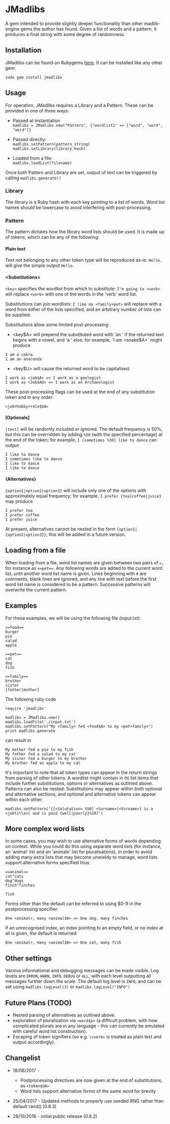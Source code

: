 # JMadlibs

A gem intended to provide slightly deeper functionality than other
madlib-engine gems the author has found. Given a list of words and a pattern,
it produces a final string with some degree of randomness.

## Installation

JMadlibs can be found on Rubygems [here](https://rubygems.org/gems/jmadlibs/).
It can be installed like any other gem:

```
sudo gem install jmadlibs
```


## Usage

For operation, JMadlibs requires a Library and a Pattern.  These can be
provided in one of three ways:

* Passed at instantiation  
  `madlibs = JMadlibs.new("Pattern", {"wordlist1" => ["word", "word", "word"]}`

* Passed directly:  
  `madlibs.setPattern(pattern_string)`  
`madlibs.setLibrary(library_hash)`

* Loaded from a file:  
  `madlibs.loadList(filename)`

Once both Pattern and Library are set, output of text can be triggered by
calling `madlibs.generate()`

### Library

The library is a Ruby hash with each key pointing to a list of words. Word
list names should be lowercase to avoid interfering with post-processing.

### Pattern

The pattern dictates how the library word lists should be used. It is made up
of tokens, which can be any of the following:

#### Plain text

Text not belonging to any other token type will be reproduced as-is: `Hello.`
will give the simple output `Hello.`

#### &lt;Substitutions>

`<key>` specifies the wordlist from which to substitute: `I'm going to
<verb>` will replace `<verb>` with one of the words in the 'verb' word list.

Substitutions can join wordlists: `I like my <family+pet>` will replace with
a word from either of the lists specified, and an arbitrary number of lists
can be supplied.

Substitutions allow some limited post-processing:
* <key$A> will prepend the substituted word with 'an ' if the returned text
  begins with a vowel, and 'a ' else; for example, `I am <snake$A>` might
produce
```
I am a cobra
I am an anaconda
```
* <key$U>  will cause the returned word to be
  capitalised.  
```
I work as <job$A> => I work as a geologist
I work as <Job$AU> => I work as an Archaeologist
```

These post-processing flags can be used at the end of any substitution token
and in any order:

```
<job+hobby+role$UA>
```

#### [Optionals]

`[text]` will be randomly included or ignored. The default frequency is 50%,
but this can be overridden by adding `%50` (with the specified percentage) at
the end of the token; for example, `I [sometimes %30] like to dance` can output

```
I like to dance
I sometimes like to dance
I like to dance
I like to dance
```

#### {Alternatives}

`{option1|option2|option3}` will include only one of the options with
approximately equal frequency; for example, `I prefer {tea|coffee|juice}` may
produce

```
I prefer tea
I prefer coffee
I prefer juice
```

At present, alternatives cannot be nested in the form
`{option1|{option2|option3}}`; this will be added in a future version.

## Loading from a file

When loading from a file, word list names are given between two pairs of `=`,
for instance as `==pet==`. Any following words are added to the current word
list, until another word list name is given.  Lines beginning with `#` are
comments, blank lines are ignored, and any line with text before the first word
list name is considered to be a pattern.  Successive patterns will overwrite
the current pattern.

## Examples

For these examples, we will be using the following file (input.txt):
```
==food==
burger
pie
salad
apple

==pet==
cat
dog
fish

==family==
brother
sister
{father|mother}

```
The following ruby code
```
require 'jmadlibs'

madlibs = JMadlibs.new()
madlibs.loadFile('./input.txt')
madlibs.setPattern("My <family> fed <food$A> to my <pet+family>")
print madlibs.generate
```

can result in

```
My mother fed a pie to my fish
My father fed a salad to my cat
My sister fed a burger to my brother
My brother fed an apple to my cat
```

It's important to note that all token types can appear in the return strings
from parsing of other tokens. A wordlist might contain in its list items that
include further substitutions, options or alternatives as outlined above.
Patterns can also be nested: Substitutions may appear within both optional and
alternative sections, and optional and alternative tokens can appear within each
other:

```
madlibs.setPattern("{[<Salutation> %50] <Surname>|<Surname>} is a <jobtitle>[ and is paid {well|poorly}%10]")
```

## More complex word lists

In some cases, you may wish to use alternative forms of words depending on
context.  While you could do this using separate word lists (for instance, 
an 'animal' list and an 'animals' list for pluralisations), in order to avoid
adding many extra lists that may become unwieldy to manage, word lists support
alternative forms specified thus:

```
==animal==
cat^cats
dog^dogs
finch^finches

fish
```

Forms other than the default can be referred to using $0-9 in the postprocessing
specifier:

```
One <animal>, many <animal$0> => One dog, many finches
```

If an unrecognised index, an index pointing to an empty field, or no index at all
is given, the default is returned:
```
One <animal>, many <animal$0> => One cat, many fish
```


## Other settings

Various informational and debugging messages can be made visible. Log levels
are `ERROR`, `WARN`, `INFO`, `DEBUG` or `ALL`, with each level outputting all
messages further down the scale.  The default log level is `INFO`, and can be
set using `madlibs.logLevel(3)` or `madlibs.logLevel("INFO")`


## Future Plans (TODO)

* Nested parsing of alternatives as outlined above.
* exploration of pluralisation via `<word$p>` (a difficult problem, with how
  complicated plurals are in any language - this can currently be emulated with
  careful word list construction).
* Escaping of token signifiers (so e.g. `\<verb>` is treated as plain text and
  output accordingly).

## Changelist

* 18/08/2017 -

  * Postprocessing directives are now given at the end of substitutions, as `<token$UA>`
  * Word lists support alternative forms of the same word for brevity 

* 25/04/2017 - Updated methods to properly use seeded RNG rather than default rand() (0.8.3)

* 28/10/2016 - initial public release (0.8.2)
